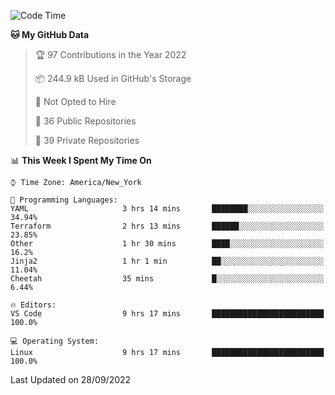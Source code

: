 <!--START_SECTION:waka-->
![Code Time](http://img.shields.io/badge/Code%20Time-104%20hrs%2023%20mins-blue)

**🐱 My GitHub Data** 

> 🏆 97 Contributions in the Year 2022
 > 
> 📦 244.9 kB Used in GitHub's Storage 
 > 
> 🚫 Not Opted to Hire
 > 
> 📜 36 Public Repositories 
 > 
> 🔑 39 Private Repositories  
 > 
📊 **This Week I Spent My Time On** 

```text
⌚︎ Time Zone: America/New_York

💬 Programming Languages: 
YAML                     3 hrs 14 mins       ████████░░░░░░░░░░░░░░░░░   34.94% 
Terraform                2 hrs 13 mins       ██████░░░░░░░░░░░░░░░░░░░   23.85% 
Other                    1 hr 30 mins        ████░░░░░░░░░░░░░░░░░░░░░   16.2% 
Jinja2                   1 hr 1 min          ██░░░░░░░░░░░░░░░░░░░░░░░   11.04% 
Cheetah                  35 mins             █░░░░░░░░░░░░░░░░░░░░░░░░   6.44%

🔥 Editors: 
VS Code                  9 hrs 17 mins       █████████████████████████   100.0%

💻 Operating System: 
Linux                    9 hrs 17 mins       █████████████████████████   100.0%

```


 Last Updated on 28/09/2022
<!--END_SECTION:waka-->